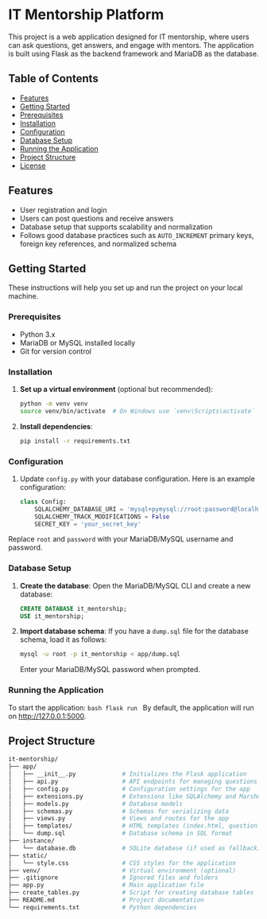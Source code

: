 # IT Mentorship Platform

This project is a web application designed for IT mentorship, where users can ask questions, get answers, and engage with mentors. The application is built using Flask as the backend framework and MariaDB as the database.

## Table of Contents
- [Features](#features)
- [Getting Started](#getting-started)
- [Prerequisites](#prerequisites)
- [Installation](#installation)
- [Configuration](#configuration)
- [Database Setup](#database-setup)
- [Running the Application](#running-the-application)
- [Project Structure](#project-structure)
- [License](#license)

## Features
- User registration and login
- Users can post questions and receive answers
- Database setup that supports scalability and normalization
- Follows good database practices such as `AUTO_INCREMENT` primary keys, foreign key references, and normalized schema

## Getting Started
These instructions will help you set up and run the project on your local machine.

### Prerequisites
- Python 3.x
- MariaDB or MySQL installed locally
- Git for version control

### Installation
1. **Set up a virtual environment** (optional but recommended):
    ```bash
    python -m venv venv
    source venv/bin/activate  # On Windows use `venv\Scripts\activate`
    ```

2. **Install dependencies**:
    ```bash
    pip install -r requirements.txt
    ```

### Configuration
1. Update `config.py` with your database configuration. Here is an example configuration:
    ```python
    class Config:
        SQLALCHEMY_DATABASE_URI = 'mysql+pymysql://root:password@localhost/it_mentorship'
        SQLALCHEMY_TRACK_MODIFICATIONS = False
        SECRET_KEY = 'your_secret_key'
    ```
Replace `root` and `password` with your MariaDB/MySQL username and password.

### Database Setup
1. **Create the database**:
   Open the MariaDB/MySQL CLI and create a new database:
    ```sql
    CREATE DATABASE it_mentorship;
    USE it_mentorship;
    ```

2. **Import database schema**:
   If you have a `dump.sql` file for the database schema, load it as follows:
    ```bash
    mysql -u root -p it_mentorship < app/dump.sql
    ```
   Enter your MariaDB/MySQL password when prompted.

### Running the Application
To start the application:
    ```bash
    flask run
    ```
By default, the application will run on http://127.0.0.1:5000.

## Project Structure
```graphql
it-mentorship/
├── app/
│   ├── __init__.py             # Initializes the Flask application
│   ├── api.py                  # API endpoints for managing questions and answers
│   ├── config.py               # Configuration settings for the app
│   ├── extensions.py           # Extensions like SQLAlchemy and Marshmallow
│   ├── models.py               # Database models
│   ├── schemas.py              # Schemas for serializing data
│   ├── views.py                # Views and routes for the app
│   ├── templates/              # HTML templates (index.html, question.html, etc.)
│   └── dump.sql                # Database schema in SQL format
├── instance/
│   └── database.db             # SQLite database (if used as fallback)
├── static/
│   └── style.css               # CSS styles for the application
├── venv/                       # Virtual environment (optional)
├── .gitignore                  # Ignored files and folders
├── app.py                      # Main application file
├── create_tables.py            # Script for creating database tables
├── README.md                   # Project documentation
└── requirements.txt            # Python dependencies
